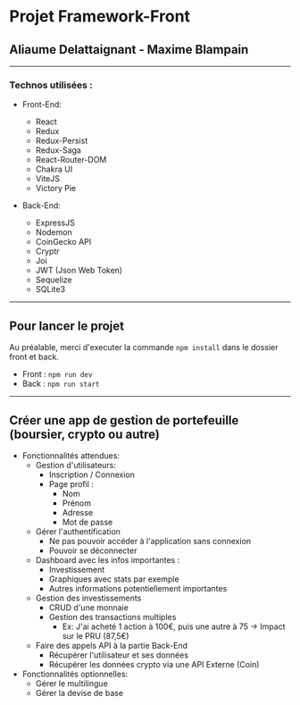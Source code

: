 # Projet Framework-Front
## Aliaume Delattaignant - Maxime Blampain

---
### Technos utilisées :

- Front-End:
  - React
  - Redux
  - Redux-Persist
  - Redux-Saga
  - React-Router-DOM
  - Chakra UI
  - ViteJS
  - Victory Pie


- Back-End:
  - ExpressJS
  - Nodemon
  - CoinGecko API
  - Cryptr
  - Joi
  - JWT (Json Web Token)
  - Sequelize
  - SQLite3

---
## Pour lancer le projet

Au préalable, merci d'executer la commande `npm install` dans le dossier front et back.

- Front : `npm run dev`
- Back : `npm run start`

---
## Créer une app de gestion de portefeuille (boursier, crypto ou autre)

- Fonctionnalités attendues:
    - Gestion d'utilisateurs:
      - Inscription / Connexion
      - Page profil :
        - Nom
        - Prénom
        - Adresse
        - Mot de passe
    - Gérer l'authentification
      - Ne pas pouvoir accéder à l'application sans connexion
      - Pouvoir se déconnecter
    - Dashboard avec les infos importantes :
      - Investissement
      - Graphiques avec stats par exemple
      - Autres informations potentiellement importantes
    - Gestion des investissements
      - CRUD d'une monnaie
      - Gestion des transactions multiples 
        - Ex: J'ai acheté 1 action à 100€, puis une autre à 75 -> Impact sur le PRU (87,5€)
    - Faire des appels API à la partie Back-End
      - Récupérer l'utilisateur et ses données
      - Récupérer les données crypto via une API Externe (Coin)
- Fonctionnalités optionnelles:
  - Gérer le multilingue
  - Gérer la devise de base